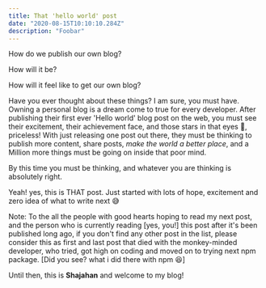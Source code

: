 ```yaml
---
title: That 'hello world' post
date: "2020-08-15T10:10:10.284Z"
description: "Foobar"
---
```


How do we publish our own blog?

How will it be?

How will it feel like to get our own blog?

Have you ever thought about these things? I am sure, you must have. Owning a personal blog is a dream come to true for 
every developer. After publishing their first ever 'Hello world' blog post on the web, you must see their 
excitement, their achievement face, and those stars in that eyes 🤩, priceless! With just releasing one post out there, they must be
thinking to publish more content, share posts, _make the world a better place_, and a Million more things must be 
going on inside that poor mind.

By this time you must be thinking, and whatever you are thinking is absolutely right.

Yeah! yes, this is THAT post. Just started with lots of hope, excitement and zero idea of what to write next 😅

Note: To the all the people with good hearts hoping to read my next post, and the person who is currently reading 
[yes, you!] this post after it's been published long ago, if you don't find any other post in the list, 
please consider this as first and last post that died with the monkey-minded developer, who
tried, got high on coding and moved on to trying next npm package. [Did you see? what i did there with npm 😆]

Until then, this is __Shajahan__ and welcome to my blog!
 


